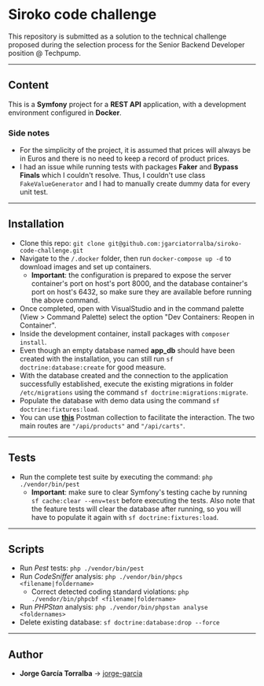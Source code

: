 # Siroko code challenge

This repository is submitted as a solution to the technical challenge proposed during the selection process for the Senior Backend Developer position @ Techpump.

---

## Content

This is a **Symfony** project for a **REST API** application, with a development environment configured in **Docker**.

### Side notes

- For the simplicity of the project, it is assumed that prices will always be in Euros and there is no need to keep a record of product prices.
- I had an issue while running tests with packages **Faker** and **Bypass Finals** which I couldn't resolve. Thus, I couldn't use class `FakeValueGenerator` and I had to manually create dummy data for every unit test.

---

## Installation

- Clone this repo: `git clone git@github.com:jgarciatorralba/siroko-code-challenge.git`
- Navigate to the `/.docker` folder, then run `docker-compose up -d` to download images and set up containers.
  - **Important**: the configuration is prepared to expose the server container's port on host's port 8000, and the database container's port on host's 6432, so make sure they are available before running the above command.
- Once completed, open with VisualStudio and in the command palette (View > Command Palette) select the option "Dev Containers: Reopen in Container".
- Inside the development container, install packages with `composer install`.
- Even though an empty database named **app_db** should have been created with the installation, you can still run `sf doctrine:database:create` for good measure.
- With the database created and the connection to the application successfully established, execute the existing migrations in folder `/etc/migrations` using the command `sf doctrine:migrations:migrate`.
- Populate the database with demo data using the command `sf doctrine:fixtures:load`.
- You can use [**this**](https://www.postman.com/jgarciatorralba/workspace/siroko-code-challenge/collection/11475793-058dbffb-9972-4f9c-9260-13700c2bf834?action=share&creator=11475793) Postman collection to facilitate the interaction. The two main routes are `"/api/products"` and `"/api/carts"`.

---

## Tests

- Run the complete test suite by executing the command: `php ./vendor/bin/pest`
  - **Important**: make sure to clear Symfony's testing cache by running `sf cache:clear --env=test` before executing the tests. Also note that the feature tests will clear the database after running, so you will have to populate it again with `sf doctrine:fixtures:load`.

---

## Scripts

- Run _Pest_ tests: `php ./vendor/bin/pest`
- Run _CodeSniffer_ analysis: `php ./vendor/bin/phpcs <filename|foldername>`
  - Correct detected coding standard violations: `php ./vendor/bin/phpcbf <filename|foldername>`
- Run _PHPStan_ analysis: `php ./vendor/bin/phpstan analyse <foldernames>`
- Delete existing database: `sf doctrine:database:drop --force`

---

## Author

- **Jorge García Torralba** &#8594; [jorge-garcia](https://github.com/jgarciatorralba)
